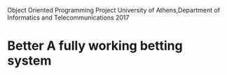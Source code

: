 Object Oriented Programming Project University of Athens,Department of Informatics and Telecommunications 2017 
# Better A fully working betting system 
